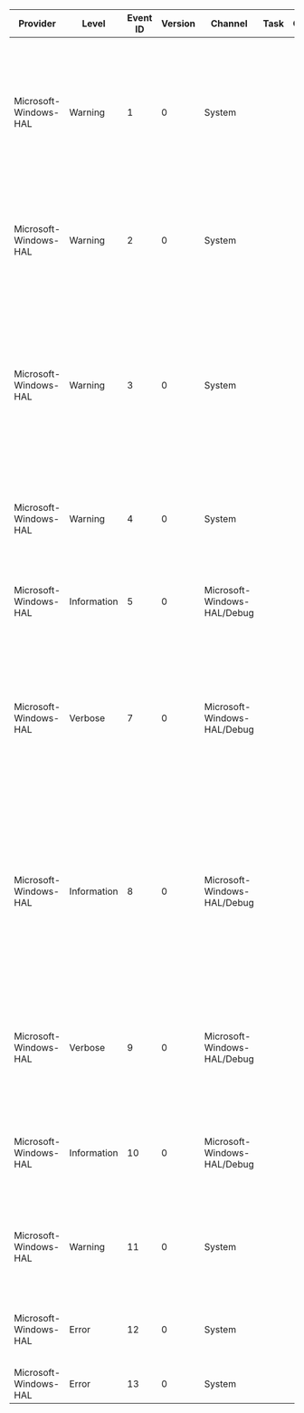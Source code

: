 Provider               |  Level        |  Event ID  |  Version  |  Channel                      |  Task  |  Opcode  |  Keyword        |  Message
-----------------------|---------------|------------|-----------|-------------------------------|--------|----------|-----------------|------------------------------------------------------------------------------------------------------------------------------------------------------------------------------------------------------------------------------------------------------------------------------------------------------------------------------------------------------------------------
Microsoft-Windows-HAL  |  Warning      |  1         |  0        |  System                       |        |          |                 |  Initialization of the High Precision Event Timer failed due to a BIOS configuration problem.The operating system will use another available platform timer in lieu of the High Precision Event Timer.Contact your system vendor for technical assistance.Initialization status: {Status}.
Microsoft-Windows-HAL  |  Warning      |  2         |  0        |  System                       |        |          |                 |  Initialization of the High Precision Event Timer failed due to unsupported hardware.The operating system will use another available platform timer in lieu of the High Precision Event Timer.Initialization status: {Status}.
Microsoft-Windows-HAL  |  Warning      |  3         |  0        |  System                       |        |          |                 |  Initialization of the High Precision Event Timer failed due to an interrupt configuration problem.The operating system will use another available platform timer in lieu of the High Precision Event Timer.It may be possible to address this problem with an updated system BIOS.Contact your system vendor for technical assistance.Initialization status: {Status}.
Microsoft-Windows-HAL  |  Warning      |  4         |  0        |  System                       |        |          |                 |  Due to an unexpected condition, the operating system will use another available platform timer in lieu of the processor's cycle counters.  Status: {Status}.
Microsoft-Windows-HAL  |  Information  |  5         |  0        |  Microsoft-Windows-HAL/Debug  |        |          |                 |  Due to an expected condition, the operating system will use another available platform timer in lieu of the processor's cycle counters.  Status: {Status}.
Microsoft-Windows-HAL  |  Verbose      |  7         |  0        |  Microsoft-Windows-HAL/Debug  |        |          |                 |  The processor cycle counter on processor {TargetProcessor} has been probed by processor {LeadProcessor}.  A counter delta of {Delta} was detected.  The approximate communication delay between these processors was detected to be {NopCycles}.
Microsoft-Windows-HAL  |  Information  |  8         |  0        |  Microsoft-Windows-HAL/Debug  |        |          |                 |  The processor's cycle counters have been successfully synchronized from processor {LeadProcessor} within acceptable operating thresholds.  The maximum positive delta detected was {MaximumPositiveDelta} and the maximum negative delta was {MaximumNegativeDelta}.  Synchronization executed for {Microseconds} microseconds.
Microsoft-Windows-HAL  |  Verbose      |  9         |  0        |  Microsoft-Windows-HAL/Debug  |        |          |                 |  The processor cycle counter on processor {TargetProcessor} was synchronized against processor {SourceProcessor} using an adjustment of {Bias} cycles on attempt {Wave}.  This resulted in a delta of {Delta} cycles.
Microsoft-Windows-HAL  |  Information  |  10        |  0        |  Microsoft-Windows-HAL/Debug  |        |          |                 |  The synchronization of the processor's cycle counters was not able to synchronize the processors within acceptable operating thresholds.  Status: {Status}.
Microsoft-Windows-HAL  |  Warning      |  11        |  0        |  System                       |        |          |                 |  The High Precision Event Timer failed to deliver message signalled interrupts.  The operating system will fall back to line based interrupts for this timer.Initialization status: {Status}.
Microsoft-Windows-HAL  |  Error        |  12        |  0        |  System                       |        |          |  halDiagnostic  |  The platform firmware has corrupted memory across the previous system power transition.  Please check for updated firmware for your system.
Microsoft-Windows-HAL  |  Error        |  13        |  0        |  System                       |        |          |                 |